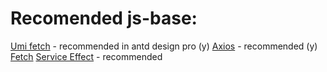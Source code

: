 


# Recomended js-base:
[Umi fetch](https://github.com/umijs/umi-request) - recommended in antd design pro (y)
[Axios](https://github.com/axios/axios) - recommended (y)
[Fetch](https://github.com/github/fetch)
[Service Effect](https://hooks.umijs.org/useAsync) - recommended